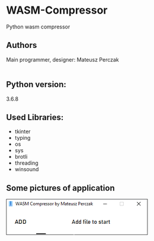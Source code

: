 # WASM-Compressor
Python wasm compressor


## Authors
Main programmer, designer: Mateusz Perczak
<br></br>

## Python version:
3.6.8

## Used Libraries:

+ tkinter
+ typing
+ os
+ sys
+ brotli
+ threading
+ winsound


## Some pictures of application
![Picture of playing music in application](https://github.com/losek1/WASM-Compressor/blob/v1.0.1/img/app.PNG)

